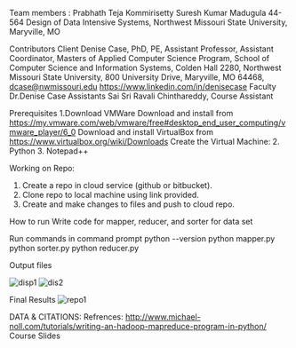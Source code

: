 Team members :
 Prabhath Teja Kommirisetty
 Suresh Kumar Madugula
44-564 Design of Data Intensive Systems, Northwest Missouri State University, Maryville, MO
 
 Contributors
Client
Denise Case, PhD, PE, Assistant Professor, Assistant Coordinator, Masters of Applied Computer Science Program, School of Computer Science and Information Systems, Colden Hall 2280, Northwest Missouri State University, 800 University Drive, Maryville, MO 64468, dcase@nwmissouri.edu 
https://www.linkedin.com/in/denisecase
Faculty
Dr.Denise Case
Assistants
Sai Sri Ravali Chinthareddy, Course Assistant

Prerequisites
1.Download VMWare
    Download and install from       https://my.vmware.com/web/vmware/free#desktop_end_user_computing/vmware_player/6_0
   Download and install VirtualBox from https://www.virtualbox.org/wiki/Downloads 
   Create the Virtual Machine:
2. Python 
3. Notepad++
	
Working on Repo:
1.	Create a repo in cloud service (github or bitbucket).
2.	Clone repo to local machine using link provided.
3.	Create and make changes to files and push to cloud repo.

How to run 
Write code for mapper, reducer, and sorter for data set

Run commands in command prompt
python --version
python mapper.py
python sorter.py
python reducer.py

Output files

![disp1](https://cloud.githubusercontent.com/assets/23439048/25058479/6de22a6e-213f-11e7-85c5-7c35fccdd2f2.PNG)
![dis2](https://cloud.githubusercontent.com/assets/23439048/25058480/7185e50c-213f-11e7-9c15-91b16d4f1718.PNG)

Final Results
![repo1](https://cloud.githubusercontent.com/assets/23439048/25058478/696c74ee-213f-11e7-8266-d7bbf07865e9.PNG)
 

DATA & CITATIONS:
Refrences: http://www.michael-noll.com/tutorials/writing-an-hadoop-mapreduce-program-in-python/
Course Slides

